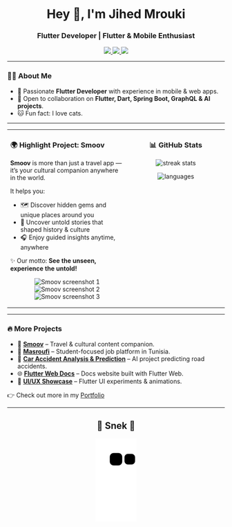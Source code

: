 <h1 align="center">Hey 👋, I'm Jihed Mrouki</h1>
<h3 align="center">Flutter Developer | Flutter & Mobile Enthusiast</h3>

<p align="center">
  <a href="https://twitter.com/jihedmroukidev">
    <img src="https://img.shields.io/twitter/follow/jihedmroukidev?logo=twitter&style=for-the-badge" />
  </a>
  <a href="https://linkedin.com/in/jihed-mrouki">
    <img src="https://img.shields.io/badge/LinkedIn-blue?style=for-the-badge&logo=linkedin&logoColor=white" />
  </a>
  <a href="mailto:jihed.mrouki@gmail.com">
    <img src="https://img.shields.io/badge/Email-D14836?style=for-the-badge&logo=gmail&logoColor=white" />
  </a>
</p>

---

### 👨‍💻 About Me
- 🚀 Passionate **Flutter Developer** with experience in mobile & web apps.  
- 👯 Open to collaboration on **Flutter, Dart, Spring Boot, GraphQL & AI projects**.  
- 🐱 Fun fact: I love cats.  

---

<table>
<tr>
<!-- LEFT COLUMN -->
<td width="55%" valign="top">

### 🌍 Highlight Project: **Smoov**
**Smoov** is more than just a travel app — it’s your cultural companion anywhere in the world.  

It helps you:  
- 🗺️ Discover hidden gems and unique places around you  
- 📖 Uncover untold stories that shaped history & culture  
- 🎧 Enjoy guided insights anytime, anywhere  

✨ Our motto: **See the unseen, experience the untold!**  

<p align="center">
  <img src="https://play-lh.googleusercontent.com/ygJYC7gOcC1dj490jSdSMeDNUDaeUokYHF6sZsw-2Qtym0TvdmeSRLD2UjfDnMy4AQ=w5120-h2880-rw" alt="Smoov screenshot 1" width="180" />
  <img src="https://play-lh.googleusercontent.com/XdKTz6tFSXNSIqiUQIGAar46SZQVjLXT9TFzfr3xmTm7BiTuhkjR9XLccevE5NFJ1ROM=w5120-h2880-rw" alt="Smoov screenshot 2" width="180" />
  <img src="https://play-lh.googleusercontent.com/o2xwrEgMvmgaRuvuPaUkXfZckR6Mg7fx1Dlyp7Z71LcquKy4iC2PqRgs_w_95CIpeZty=w5120-h2880-rw" alt="Smoov screenshot 3" width="180" />
</p>

</td>

<!-- RIGHT COLUMN -->
<td width="45%" valign="top" align="center">

### 📊 GitHub Stats
<p>
  <img src="https://github-readme-streak-stats.herokuapp.com/?user=JihedMrouki&theme=tokyonight" alt="streak stats" width="380"/>
</p>

<p>
  <img src="https://github-readme-stats.vercel.app/api/top-langs/?username=JihedMrouki&layout=compact&theme=tokyonight" alt="languages" width="380"/>
</p>

</td>
</tr>
</table>

---

### 🔥 More Projects
- 📱 <a href="https://github.com/placeholder">**Smoov**</a> – Travel & cultural content companion.  
- 💼 <a href="https://github.com/placeholder">**Masroufi**</a> – Student-focused job platform in Tunisia.  
- 🤖 <a href="https://github.com/placeholder">**Car Accident Analysis & Prediction**</a> – AI project predicting road accidents.  
- 🌐 <a href="https://github.com/placeholder">**Flutter Web Docs**</a> – Docs website built with Flutter Web.  
- 🎨 <a href="https://github.com/placeholder">**UI/UX Showcase**</a> – Flutter UI experiments & animations.  

👉 Check out more in my [Portfolio](https://github.com/JihedMrouki?tab=repositories)

---

<div align="center">
  <h2>🐍 Snek 🐍</h2>
  <img alt="snake eating my contributions" src="https://github.com/JihedMrouki/JihedMrouki/blob/output/github-contribution-grid-snake.svg" />
</div>
